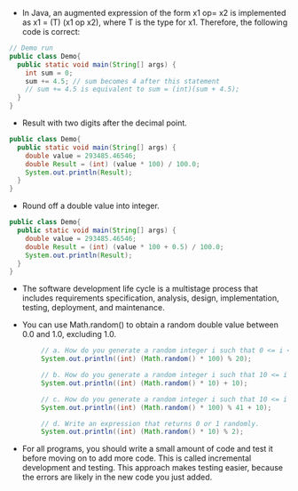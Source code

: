 + In Java, an augmented expression of the form x1 op= x2 is implemented as x1 = (T) (x1 op x2), where T is the type 
  for x1. Therefore, the following code is correct:
```java
// Demo run
public class Demo{
  public static void main(String[] args) {
    int sum = 0;
    sum += 4.5; // sum becomes 4 after this statement
    // sum += 4.5 is equivalent to sum = (int)(sum + 4.5);
  }
}
```

+  Result with two digits after the decimal point.
```java
public class Demo{
  public static void main(String[] args) {
    double value = 293485.46546;
    double Result = (int) (value * 100) / 100.0;
    System.out.println(Result);
  }
}
```

+ Round off a double value into integer.
```java
public class Demo{
  public static void main(String[] args) {
    double value = 293485.46546;
    double Result = (int) (value * 100 + 0.5) / 100.0;
    System.out.println(Result);
  }
}
```

+ The software development life cycle is a multistage process that includes requirements specification, analysis, design, implementation, testing, deployment, and maintenance.

+ You can use Math.random() to obtain a random double value between 0.0 and 1.0, excluding 1.0.

```java
        // a. How do you generate a random integer i such that 0 <= i < 20?
        System.out.println((int) (Math.random() * 100) % 20);

        // b. How do you generate a random integer i such that 10 <= i < 20?
        System.out.println((int) (Math.random() * 10) + 10);

        // c. How do you generate a random integer i such that 10 <= i <= 50?
        System.out.println((int) (Math.random() * 100) % 41 + 10);

        // d. Write an expression that returns 0 or 1 randomly.
        System.out.println((int) (Math.random() * 10) % 2);
```

+ For all programs, you should write a small amount of code and test it before moving on to add more code. This is called incremental development and testing. This approach makes testing easier, because the errors are likely in the new code you just added.

